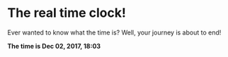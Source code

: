 # The real time clock!

Ever wanted to know what the time is? Well, your journey is about to end!

**The time is Dec 02, 2017, 18:03**
